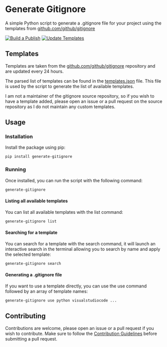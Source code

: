# Generate Gitignore

A simple Python script to generate a .gitignore file for your project using the templates from [github.com/github/gitignore](https://github.com/github/gitignore)

[![Build a Publish](https://github.com/kristiankunc/generate-gitignore/actions/workflows/build-and-publish.yml/badge.svg?event=release)](https://github.com/kristiankunc/generate-gitignore/actions/workflows/build-and-publish.yml)
[![Update Templates](https://github.com/kristiankunc/generate-gitignore/actions/workflows/update-templates.yaml/badge.svg)](https://github.com/kristiankunc/generate-gitignore/actions/workflows/update-templates.yaml)

## Templates

Templates are taken from the [github.com/github/gitignore](https://github.com/github/gitignore) repository and are updated every 24 hours.

The parsed list of templates can be found in the [templates.json](templates.json) file. This file is used by the script to generate the list of available templates.

I am not a maintainer of the gitignore source repository, so if you wish to have a template added, please open an issue or a pull request on the source repository as I do not maintain any custom templates.

## Usage

### Installation

Install the package using pip:

```bash
pip install generate-gitignore
```

### Running

Once installed, you can run the script with the following command:

```bash
generate-gitignore
```

#### Listing all available templates

You can list all available templates with the list command:

```bash
generate-gitignore list
```

#### Searching for a template

You can search for a template with the search command, it will launch an interactive search in the terminal allowing you to search by name and apply the selected template:

```bash
generate-gitignore search
```

#### Generating a .gitignore file

If you want to use a template directly, you can use the use command followed by an array of template names:

```bash
generate-gitignore use python visualstudiocode ...
```

## Contributing

Contributions are welcome, please open an issue or a pull request if you wish to contribute. Make sure to follow the [Contribution Guidelines](CONTRIBUTING.md) before submitting a pull request.
